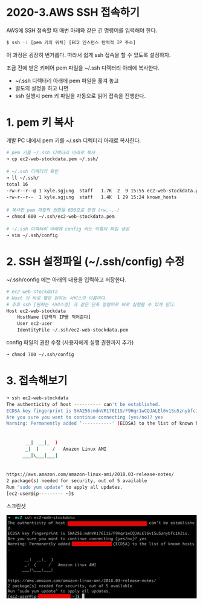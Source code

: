 # 2020-3.AWS SSH 접속하기

AWS에 SSH 접속할 때 매번 아래와 같은 긴 명령어를 입력해야 한다.

```bash
$ ssh -i [pem 키의 위치] [EC2 인스턴스 탄력적 IP 주소]
```

이 과정은 굉장히 번거롭다. 따라서 쉽게 ssh 접속을 할 수 있도록 설정하자. 

조금 전에 받은 키페어 pem 파일을 ~/.ssh 디렉터리 아래에 복사한다.

- ~/.ssh 디렉터리 아래에 pem 파일을 옮겨 놓고
- 별도의 설정을 하고 나면
- ssh 실행시 pem 키 파일을 자동으로 읽어 접속을 진행한다.

  

# 1. pem 키 복사

개발 PC 내에서 pem 키를 ~/.ssh 디렉터리 아래로 복사한다.

```bash
# pem 키를 ~/.ssh 디렉터리 아래로 복사
➜ cp ec2-web-stockdata.pem ~/.ssh/

# ~/.ssh 디렉터리 확인
➜ ll ~/.ssh/
total 16
-rw-r--r--@ 1 kyle.sgjung  staff   1.7K  2  9 15:55 ec2-web-stockdata.pem
-rw-r--r--  1 kyle.sgjung  staff   1.4K  1 29 15:24 known_hosts

# 복사한 pem 파일의 권한을 600으로 변경 (rw,-,-)
➜ chmod 600 ~/.ssh/ec2-web-stockdata.pem

# ~/.ssh 디렉터리 아래에 config 라는 이름의 파일 생성
➜ vim ~/.ssh/config
```



# 2. SSH 설정파일 (~/.ssh/config) 수정

~/.ssh/config 에는 아래의 내용을 입력하고 저장한다.

```bash
# ec2-web-stockdata
# Host 의 바로 옆은 원하는 서비스의 이름이다.
# 추후 ssh [원하는 서비스명] 과 같은 단축 명령어로 바로 실행될 수 있게 된다.
Host ec2-web-stockdata 
    HostName [탄력적 IP를 적어준다]
    User ec2-user
    IdentityFile ~/.ssh/ec2-web-stockdata.pem
```



config 파일의 권한 수정 (사용자에게 실행 권한까지 추가)

```bash
➜ chmod 700 ~/.ssh/config
```



# 3. 접속해보기

```bash
➜ ssh ec2-web-stockdata
The authenticity of host ---------- can't be established.
ECDSA key fingerprint is SHA256:mdnVR176I1S/F9Hqr1wCQJALEl6v1Su5znybfc1h21s.
Are you sure you want to continue connecting (yes/no)? yes
Warning: Permanently added ‘-----------' (ECDSA) to the list of known hosts.


       __|  __|_  )
       _|  (     /   Amazon Linux AMI
      ___|\___|___|


https://aws.amazon.com/amazon-linux-ami/2018.03-release-notes/
2 package(s) needed for security, out of 5 available
Run "sudo yum update" to apply all updates.
[ec2-user@ip--------- ~]$
```

  

스크린샷

![이미지](./img/2020-3/1.png)

